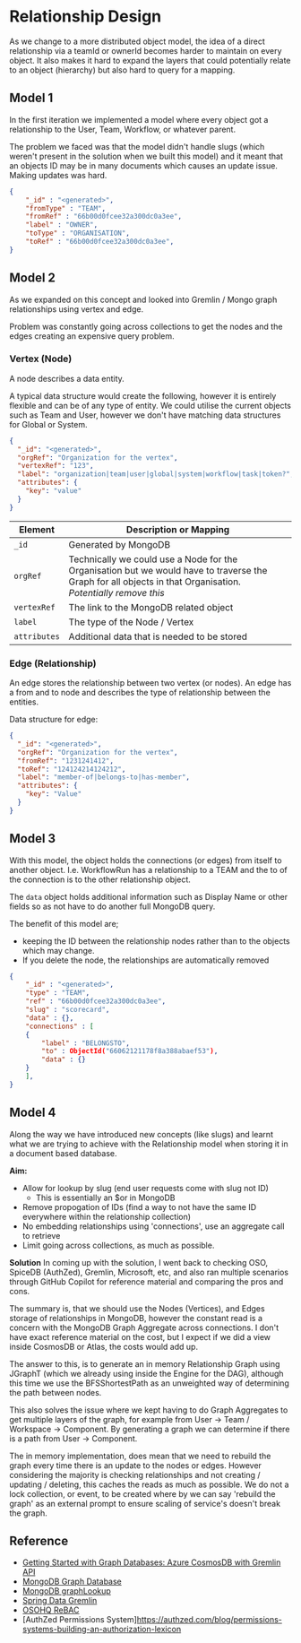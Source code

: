 # Relationship Design

As we change to a more distributed object model, the idea of a direct relationship via a teamId or ownerId becomes harder to maintain on every object. It also makes it hard to expand the layers that could potentially relate to an object (hierarchy) but also hard to query for a mapping.

## Model 1

In the first iteration we implemented a model where every object got a relationship to the User, Team, Workflow, or whatever parent.

The problem we faced was that the model didn't handle slugs (which weren't present in the solution when we built this model) and it meant that an objects ID may be in many documents which causes an update issue. Making updates was hard.

```json
{
    "_id" : "<generated>",
    "fromType" : "TEAM",
    "fromRef" : "66b00d0fcee32a300dc0a3ee",
    "label" : "OWNER",
    "toType" : "ORGANISATION",
    "toRef" : "66b00d0fcee32a300dc0a3ee",
}
```

## Model 2

As we expanded on this concept and looked into Gremlin / Mongo graph relationships using vertex and edge.

Problem was constantly going across collections to get the nodes and the edges creating an expensive query problem.

### Vertex (Node)

A node describes a data entity.

A typical data structure would create the following, however it is entirely flexible and can be of any type of entity. We could utilise the current objects such as Team and User, however we don't have matching data structures for Global or System.

```json
{
  "_id": "<generated>",
  "orgRef": "Organization for the vertex",
  "vertexRef": "123",
  "label": "organization|team|user|global|system|workflow|task|token?",
  "attributes": {
    "key": "value"
  }
}
```

| Element      | Description or Mapping                                                                                                                                       |
| ------------ | ------------------------------------------------------------------------------------------------------------------------------------------------------------ |
| `_id`        | Generated by MongoDB                                                                                                                                         |
| `orgRef`     | Technically we could use a Node for the Organisation but we would have to traverse the Graph for all objects in that Organisation. _Potentially remove this_ |
| `vertexRef`  | The link to the MongoDB related object                                                                                                                       |
| `label`      | The type of the Node / Vertex                                                                                                                                |
| `attributes` | Additional data that is needed to be stored                                                                                                                  |

### Edge (Relationship)

An edge stores the relationship between two vertex (or nodes). An edge has a from and to node and describes the type of relationship between the entities.

Data structure for edge:

```json
{
  "_id": "<generated>",
  "orgRef": "Organization for the vertex",
  "fromRef": "1231241412",
  "toRef": "124124214124212",
  "label": "member-of|belongs-to|has-member",
  "attributes": {
    "key": "Value"
  }
}
```

## Model 3

With this model, the object holds the connections (or edges) from itself to another object. I.e. WorkflowRun has a relationship to a TEAM and the to of the connection is to the other relationship object. 

The `data` object holds additional information such as Display Name or other fields so as not have to do another full MongoDB query.

The benefit of this model are;
- keeping the ID between the relationship nodes rather than to the objects which may change.
- If you delete the node, the relationships are automatically removed

```json
{
    "_id" : "<generated>",
    "type" : "TEAM",
    "ref" : "66b00d0fcee32a300dc0a3ee",
    "slug" : "scorecard",
    "data" : {},
    "connections" : [
    {
        "label" : "BELONGSTO",
        "to" : ObjectId("66062121178f8a388abaef53"),
        "data" : {}
    }
    ],
}
```

## Model 4

Along the way we have introduced new concepts (like slugs) and learnt what we are trying to achieve with the Relationship model when storing it in a document based database.

**Aim:**
- Allow for lookup by slug (end user requests come with slug not ID)
  - This is essentially an $or in MongoDB
- Remove propogation of IDs (find a way to not have the same ID everywhere within the relationship collection)
- No embedding relationships using 'connections', use an aggregate call to retrieve
- Limit going across collections, as much as possible.

**Solution**
In coming up with the solution, I went back to checking OSO, SpiceDB (AuthZed), Gremlin, Microsoft, etc, and also ran multiple scenarios through GitHub Copilot for reference material and comparing the pros and cons.

The summary is, that we should use the Nodes (Vertices), and Edges storage of relationships in MongoDB, however the constant read is a concern with the MongoDB Graph Aggregate across connections. I don't have exact reference material on the cost, but I expect if we did a view inside CosmosDB or Atlas, the costs would add up.

The answer to this, is to generate an in memory Relationship Graph using JGraphT (which we already using inside the Engine for the DAG), although this time we use the BFSShortestPath as an unweighted way of determining the path between nodes.

This also solves the issue where we kept having to do Graph Aggregates to get multiple layers of the graph, for example from User -> Team / Workspace -> Component. By generating a graph we can determine if there is a path from User -> Component.

The in memory implementation, does mean that we need to rebuild the graph every time there is an update to the nodes or edges. However considering the majority is checking relationships and not creating / updating / deleting, this caches the reads as much as possible. We do not a lock collection, or event, to be created where by we can say 'rebuild the graph' as an external prompt to ensure scaling of service's doesn't break the graph.

## Reference

- [Getting Started with Graph Databases: Azure CosmosDB with Gremlin API](https://itnext.io/getting-started-with-graph-databases-azure-cosmosdb-with-gremlin-api-and-python-80e57cbd1c5e)
- [MongoDB Graph Database](https://www.mongodb.com/databases/mongodb-graph-database)
- [MongoDB graphLookup](https://www.mongodb.com/docs/v4.4/reference/operator/aggregation/graphLookup/)
- [Spring Data Gremlin](https://github.com/gjrwebber/spring-data-gremlin)
- [OSOHQ ReBAC](https://www.osohq.com/academy/relationship-based-access-control-rebac)
- [AuthZed Permissions System]https://authzed.com/blog/permissions-systems-building-an-authorization-lexicon
